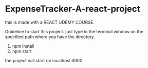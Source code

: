 # ExpenseTracker-A-react-project
this is made with a REACT UDEMY COURSE. 

Guideline to start this project.
just type in the terminal window on the specified path where you have the directory.
1. npm install
2. npm start

the project will start on localhost:3000
